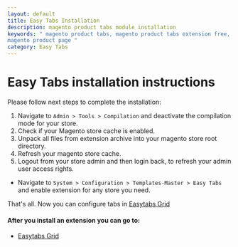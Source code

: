 ```yaml
---
layout: default
title: Easy Tabs Installation
description: magento product tabs module installation
keywords: " magento product tabs, magento product tabs extension free, add tabs
magento product page "
category: Easy Tabs
---
```


# Easy Tabs installation instructions

Please follow next steps to complete the installation:

1. Navigate to `Admin > Tools > Compilation` and deactivate the compilation
mode for your store.
2. Check if your Magento store cache is enabled.
3. Unpack all files from extension archive into your magento store root directory.
4. Refresh your magento store cache.
5. Logout from your store admin and then login back, to refresh your admin user
access rights.

* Navigate to `System > Configuration > Templates-Master > Easy Tabs` and
enable extension for any store you need.

That's all. Now you can configure tabs in [Easytabs Grid][easytabs_grid]

#### After you install an extension you can go to:

* [Easytabs Grid][easytabs_grid]

[easytabs_grid]: /m1/easytabs/#easytabs-grid
